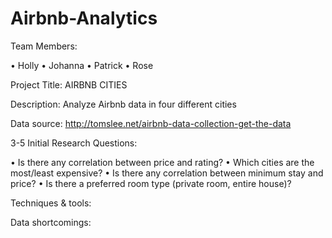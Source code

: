 # Airbnb-Analytics
Team Members:

• Holly
• Johanna
• Patrick
• Rose


Project Title: AIRBNB CITIES

Description: Analyze Airbnb data in four different cities 



Data source: http://tomslee.net/airbnb-data-collection-get-the-data



3-5 Initial  Research Questions:
 
• Is there any correlation between price and rating?
• Which cities are the most/least expensive?
• Is there any correlation between minimum stay and price?
• Is there a preferred room type (private room, entire house)?


Techniques & tools:


Data shortcomings:

